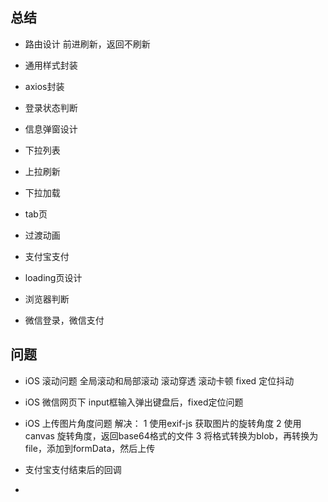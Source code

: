 ## 总结

- 路由设计
	前进刷新，返回不刷新

- 通用样式封装

- axios封装

- 登录状态判断

- 信息弹窗设计

- 下拉列表

- 上拉刷新

- 下拉加载

- tab页

- 过渡动画

- 支付宝支付

- loading页设计

- 浏览器判断

- 微信登录，微信支付


## 问题

- iOS 滚动问题
	全局滚动和局部滚动
	滚动穿透
	滚动卡顿
	fixed 定位抖动

- iOS 微信网页下 input框输入弹出键盘后，fixed定位问题

- iOS 上传图片角度问题
	解决：
		1 使用exif-js 获取图片的旋转角度
		2 使用canvas 旋转角度，返回base64格式的文件
		3 将格式转换为blob，再转换为file，添加到formData，然后上传

- 支付宝支付结束后的回调

- 